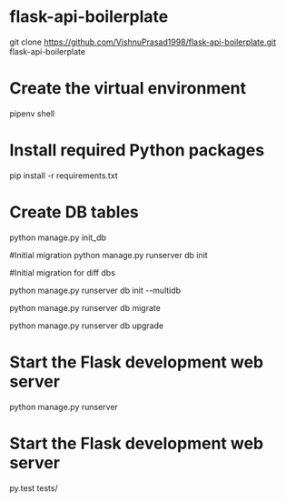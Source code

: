 # flask-api-boilerplate

git clone https://github.com/VishnuPrasad1998/flask-api-boilerplate.git flask-api-boilerplate

# Create the virtual environment
pipenv shell

# Install required Python packages
pip install -r requirements.txt

# Create DB tables
python manage.py init_db

#Initial migration
python manage.py runserver db init

#Initial migration for diff dbs

python manage.py runserver db init --multidb


python manage.py runserver db migrate

python manage.py runserver db upgrade

# Start the Flask development web server
python manage.py runserver

# Start the Flask development web server
py.test tests/